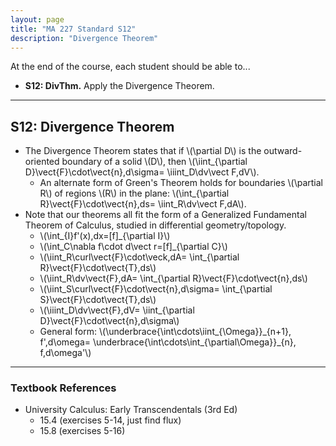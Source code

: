 ```yaml
---
layout: page
title: "MA 227 Standard S12"
description: "Divergence Theorem"
---
```


At the end of the course, each student should be able to...

- **S12: DivThm.**
   Apply the Divergence Theorem.

---

## S12: Divergence Theorem

- The Divergence Theorem states that if \\(\partial D\\) is the outward-oriented
  boundary of a solid \\(D\\), then
  \\(\iint_{\partial D}\vect{F}\cdot\vect{n}\,d\sigma=
  \iiint_D\dv\vect F\,dV\\).
    - An alternate form of Green's Theorem holds for boundaries \\(\partial R\\)
      of regions \\(R\\) in the plane:
      \\(\int_{\partial R}\vect{F}\cdot\vect{n}\,ds=
      \iint_R\dv\vect F\,dA\\).
- Note that our theorems all fit the form of a Generalized Fundamental Theorem
  of Calculus, studied in differential geometry/topology.
    - \\(\int_{I}f'(x)\,dx=[f]\_{\partial I}\\)
    - \\(\int_C\nabla f\cdot d\vect r=[f]\_{\partial C}\\)
    - \\(\iint_R\curl\vect{F}\cdot\veck\,dA=
      \int_{\partial R}\vect{F}\cdot\vect{T}\,ds\\)
    - \\(\iint_R\dv\vect{F}\,dA=
      \int_{\partial R}\vect{F}\cdot\vect{n}\,ds\\)
    - \\(\iint_S\curl\vect{F}\cdot\vect{n}\,d\sigma=
      \int_{\partial S}\vect{F}\cdot\vect{T}\,ds\\)
    - \\(\iiint_D\dv\vect{F}\,dV=
      \iint_{\partial D}\vect{F}\cdot\vect{n}\,d\sigma\\)
    - General form:
      \\(\underbrace{\int\cdots\iint_{\Omega}}\_{n+1}\, f'\,d\omega=
      \underbrace{\int\cdots\int_{\partial\Omega}}\_{n}\, f\,d\omega'\\)



---

### Textbook References

- University Calculus: Early Transcendentals (3rd Ed)
    - 15.4 (exercises 5-14, just find flux)
    - 15.8 (exercises 5-16)
